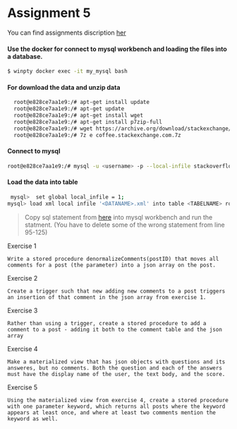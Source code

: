 # Assignment 5

You can find assignments discription [her](https://github.com/datsoftlyngby/soft2019spring-databases/blob/master/assignments/assignment5.md)

#### Use the docker for connect to mysql workbench and loading the files into a database.

```sh
$ winpty docker exec -it my_mysql bash
```
#### For download the data and unzip data
```sh
  root@e828ce7aa1e9:/# apt-get install update
  root@e828ce7aa1e9:/# apt-get update
  root@e828ce7aa1e9:/# apt-get install wget
  root@e828ce7aa1e9:/# apt-get install p7zip-full
  root@e828ce7aa1e9:/# wget https://archive.org/download/stackexchange/coffee.stackexchange.com.7z
  root@e828ce7aa1e9:/# 7z e coffee.stackexchange.com.7z
```
#### Connect to mysql 
```sh
root@e828ce7aa1e9:/# mysql -u <username> -p --local-infile stackoverflow
```
#### Load the data into table
```sh
 mysql>  set global local_infile = 1;
mysql> load xml local infile '<DATANAME>.xml' into table <TABELNAME> rows identified by '<row>';
```
> Copy sql statement from [here](https://gist.github.com/emanoelbarreiros/c164a60e98a7482cde22) into mysql workbench and run the statment. (You have to delete some of the wrong statement from line 95-125)

 Exercise 1
 
`Write a stored procedure denormalizeComments(postID) that moves all comments for a post (the parameter) into a json array on the post.`

Exercise 2

`Create a trigger such that new adding new comments to a post triggers an insertion of that comment in the json array from exercise 1.`

Exercise 3

`Rather than using a trigger, create a stored procedure to add a comment to a post - adding it both to the comment table and the json array`

Exercise 4

`Make a materialized view that has json objects with questions and its answeres, but no comments. Both the question and each of the answers must have the display name of the user, the text body, and the score.`

Exercise 5

`Using the materialized view from exercise 4, create a stored procedure with one parameter keyword, which returns all posts where the keyword appears at least once, and where at least two comments mention the keyword as well.`
